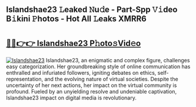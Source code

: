 ## Islandshae23 𝙻eaked 𝙽u𝚍e - Part-Spp 𝚅𝚒deo B𝚒kini 𝙿hotos - Hot All 𝙻eaks XMRR6

# <h2><a href="http://ld2x7kz.urlbe.top/?page=Islandshae23">🔗🔗👉👉 Islandshae23 P𝚑oto𝚜Vid𝚎o</a></h2>

[![Islandshae23](https://i.imgur.com/eBuTRDB.gif)](http://ld2x7kz.urlbe.top/?page=Islandshae23)
Islandshae23, an enigmatic and complex figure, challenges easy categorization. Her groundbreaking style of online communication has enthralled and infuriated followers, igniting debates on ethics, self-representation, and the evolving nature of virtual societies. Despite the uncertainty of her next actions, her impact on the virtual community is profound. Fueled by an unyielding resolve and undeniable captivation, Islandshae23 impact on digital media is revolutionary.
